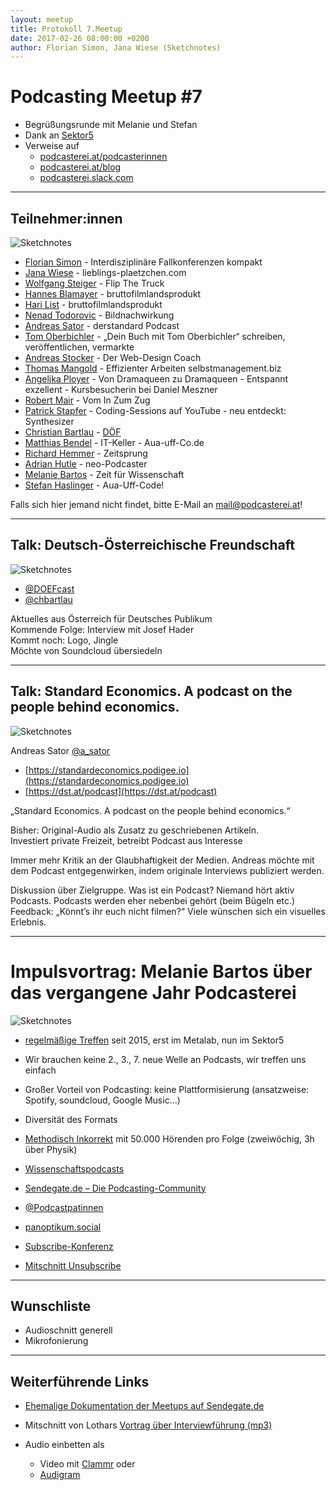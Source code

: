 ```yaml
---
layout: meetup
title: Protokoll 7.Meetup
date: 2017-02-26 08:00:00 +0200
author: Florian Simon, Jana Wiese (Sketchnotes)
---
```



# Podcasting Meetup #7

* Begrüßungsrunde mit Melanie und Stefan
* Dank an [Sektor5](http://www.sektor5.at/)
* Verweise auf
  * [podcasterei.at/podcasterinnen](https://podcasterei.at/podcasterinnen)
  * [podcasterei.at/blog](https://podcasterei.at/blog)
  * [podcasterei.slack.com](https://podcasterei.slack.com)

<hr/>

## Teilnehmer:innen

![Sketchnotes](/img/m7/sketchnotes4.jpg)

* [Florian Simon](/people/florian_simon.html) - Interdisziplinäre Fallkonferenzen kompakt
* [Jana Wiese](/people/jana_wiese.html) - lieblings-plaetzchen.com
* [Wolfgang Steiger](/people/wolfgang_steiger.html) - Flip The Truck
* [Hannes Blamayer](/people/hannes_blamayer.html) - bruttofilmlandsprodukt
* [Hari List](/people/hari_list.html) - bruttofilmlandsprodukt
* [Nenad Todorovic](/people/nenad_todorovic.html) - Bildnachwirkung
* [Andreas Sator](/people/andreas_sator.html) - derstandard Podcast
* [Tom Oberbichler](/people/tom_oberbichler.html) - „Dein Buch mit Tom Oberbichler“ schreiben, veröffentlichen, vermarkte
* [Andreas Stocker](/people/andreas_stocker.html) - Der Web-Design Coach
* [Thomas Mangold](/people/thomas_mangold.html) - Effizienter Arbeiten selbstmanagement.biz
* [Angelika Ployer](/people/angelika_ployer.html) - Von Dramaqueen zu Dramaqueen - Entspannt exzellent - Kursbesucherin bei Daniel Meszner
* [Robert Mair](/people/robert_mai.htmlr) - Vom In Zum Zug
* [Patrick Stapfer](/people/patrick_stapfer.html) - Coding-Sessions auf YouTube - neu entdeckt: Synthesizer
* [Christian Bartlau](/people/christian_bartlau.html) - [DÖF](https://soundcloud.com/doefpod)
* [Matthias Bendel](/people/matthias_bendel.html) - IT-Keller - Aua-uff-Co.de
* [Richard Hemmer](/people/richard_hemmer.html) - Zeitsprung
* [Adrian Hutle](/people/adrian_hutle.html) - neo-Podcaster
* [Melanie Bartos](/people/melanie_bartos.html) - Zeit für Wissenschaft
* [Stefan Haslinger](/people/stefan_haslinger.html) - Aua-Uff-Code!

Falls sich hier jemand nicht findet, bitte E-Mail an <mail@podcasterei.at>!

<hr/>

## Talk: Deutsch-Österreichische Freundschaft

![Sketchnotes](/img/m7/sketchnotes1.jpg)

* [@DOEFcast](https://twitter.com/DOEFcast)
* [@chbartlau](https://twitter.com/chbartlau)

Aktuelles aus Österreich für Deutsches Publikum<br/>
Kommende Folge: Interview mit Josef Hader<br/>
Kommt noch: Logo, Jingle<br/>
Möchte von Soundcloud übersiedeln

<hr/>

## Talk: Standard Economics. A podcast on the people behind economics.

![Sketchnotes](/img/m7/sketchnotes2.jpg)

Andreas Sator [@a_sator](https://twitter.com/a_sator)

* [https://standardeconomics.podigee.io](https://standardeconomics.podigee.io)
* [https://dst.at/podcast](https://dst.at/podcast)

„Standard Economics. A podcast on the people behind economics.“

Bisher: Original-Audio als Zusatz zu geschriebenen Artikeln.<br/>
Investiert private Freizeit, betreibt Podcast aus Interesse

Immer mehr Kritik an der Glaubhaftigkeit der Medien. Andreas möchte mit dem Podcast entgegenwirken,
indem originale Interviews publiziert werden.

Diskussion über Zielgruppe. Was ist ein Podcast? Niemand hört aktiv Podcasts. Podcasts werden eher
nebenbei gehört (beim Bügeln etc.)<br/>
Feedback: „Könnt’s ihr euch nicht filmen?“ Viele wünschen sich ein visuelles Erlebnis.

<hr/>

# Impulsvortrag: Melanie Bartos über das vergangene Jahr Podcasterei

![Sketchnotes](/img/m7/sketchnotes3.jpg)

* [regelmäßige Treffen](https://www.meetup.com/de-DE/Podcasting-Meetup-Osterreich/) seit 2015, erst im Metalab, nun im Sektor5

* Wir brauchen keine 2., 3., 7. neue Welle an Podcasts, wir treffen uns einfach
* Großer Vorteil von Podcasting: keine Plattformisierung (ansatzweise: Spotify, soundcloud, Google Music…)
* Diversität des Formats

* [Methodisch Inkorrekt](http://minkorrekt.de/) mit 50.000 Hörenden pro Folge (zweiwöchig, 3h über Physik)
* [Wissenschaftspodcasts](http://wissenschaftspodcasts.de/)

* [Sendegate.de – Die Podcasting-Community](https://sendegate.de/)
* [@Podcastpatinnen](https://twitter.com/Podcastpatinnen)

* [panoptikum.social](panoptikum.social)

* [Subscribe-Konferenz](https://das-sendezentrum.de/subscribe/sub8/)
* [Mitschnitt Unsubscribe](https://www.youtube.com/watch?v=s19wvVSA2C8&list=PLIoqMTM7qDWpjVDQMOjGSN3b4hgsRVwHH)

<hr/>

## Wunschliste

* Audioschnitt generell
* Mikrofonierung

<hr/>

## Weiterführende Links

* [Ehemalige Dokumentation der Meetups auf Sendegate.de](https://sendegate.de/t/podcasting-meetup-oesterreich/2075/24)

* Mitschnitt von Lothars [Vortrag über Interviewführung (mp3)](https://www2.uibk.ac.at/downloads/c115/meetup_at/lothar_podcastAT_06-02-16.mp3)

* Audio einbetten als
  * Video mit [Clammr](https://www.clammr.com/) oder
  * [Audigram](https://github.com/nypublicradio/audiogram)